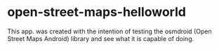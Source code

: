 # open-street-maps-helloworld
This app. was created with the intention of testing the osmdroid (Open Street Maps Android) library and see what it is capable of doing. 
